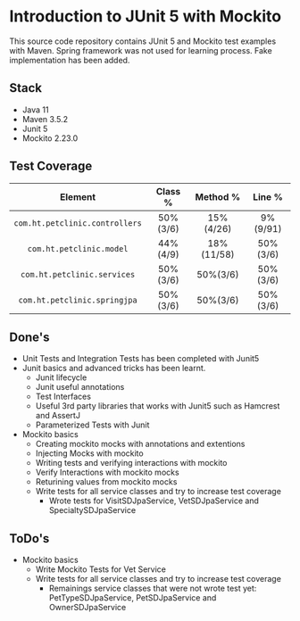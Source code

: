 # Introduction to JUnit 5 with Mockito

This source code repository contains JUnit 5 and Mockito test examples with Maven. Spring framework was not used for learning process. Fake implementation has been added.

## Stack
* Java 11
* Maven 3.5.2
* Junit 5
* Mockito 2.23.0

## Test Coverage
|  Element                         | Class %    | Method %   |  Line %    |
|:--------------------------------:|:-----------:|:-----------:|:-----------:|
| `com.ht.petclinic.controllers`   |  50%(3/6)   |  15%(4/26)  |   9%(9/91)  |
| `com.ht.petclinic.model`         |  44%(4/9)   |  18%(11/58) |  50%(3/6)   |
| `com.ht.petclinic.services`      |  50%(3/6)   |  50%(3/6)   |  50%(3/6)   |
| `com.ht.petclinic.springjpa`     |  50%(3/6)   |  50%(3/6)   |  50%(3/6)   |

## Done's
* Unit Tests and Integration Tests has been completed with Junit5
* Junit basics and advanced tricks has been learnt.
    - Junit lifecycle
    - Junit useful annotations
    - Test Interfaces
    - Useful 3rd party libraries that works with Junit5 such as Hamcrest and AssertJ
    - Parameterized Tests with Junit
* Mockito basics
    - Creating mockito mocks with annotations and extentions
    - Injecting Mocks with mockito
    - Writing tests and verifying interactions with mockito
    - Verify Interactions with mockito mocks
    - Returining values from mockito mocks
    - Write tests for all service classes and try to increase test coverage
        * Wrote tests for VisitSDJpaService, VetSDJpaService and SpecialtySDJpaService
    
## ToDo's
* Mockito basics
    - Write Mockito Tests for Vet Service
    - Write tests for all service classes and try to increase test coverage
        *  Remainings service classes that were not wrote test yet: PetTypeSDJpaService, PetSDJpaService and OwnerSDJpaService